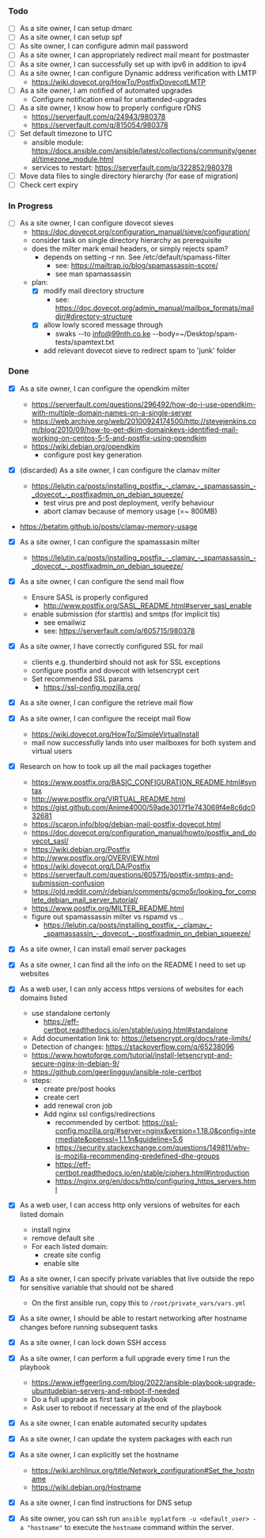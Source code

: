 ### Todo

- [ ] As a site owner, I can setup dmarc
- [ ] As a site owner, I can setup spf
- [ ] As site owner, I can configure admin mail password
- [ ] As a site owner, I can appropriately redirect mail meant for postmaster
- [ ] As a site owner, I can successfully set up with ipv6 in addition
  to ipv4
- [ ] As a site owner, I can configure Dynamic address verification with LMTP
    - https://wiki.dovecot.org/HowTo/PostfixDovecotLMTP
- [ ] As a site owner, I am notified of automated upgrades
  - Configure notification email for unattended-upgrades
- [ ] As a site owner, I know how to properly configure rDNS
  - https://serverfault.com/q/24943/980378
  - https://serverfault.com/q/815054/980378
- [ ] Set default timezone to UTC
  - ansible module: https://docs.ansible.com/ansible/latest/collections/community/general/timezone_module.html
  - services to restart: https://serverfault.com/q/322852/980378
- [ ] Move data files to single directory hierarchy (for ease of migration)
- [ ] Check cert expiry

### In Progress

- [ ] As a site owner, I can configure dovecot sieves
  - https://doc.dovecot.org/configuration_manual/sieve/configuration/
   - consider task on single directory hierarchy as prerequisite
   - does the milter mark email headers, or simply rejects spam?
     - depends on setting -r nn. See /etc/default/spamass-filter
       - see: https://mailtrap.io/blog/spamassassin-score/
       - see man spamassassin
   - plan:
     - [x] modify mail directory structure
       - see: https://doc.dovecot.org/admin_manual/mailbox_formats/maildir/#directory-structure
     - [x] allow lowly scored message through
	   - swaks --to info@99nth.co.ke --body=~/Desktop/spam-tests/spamtext.txt
     - add relevant dovecot sieve to redirect spam to 'junk' folder
       

### Done

- [x] As a site owner, I can configure the opendkim milter
  - https://serverfault.com/questions/296492/how-do-i-use-opendkim-with-multiple-domain-names-on-a-single-server
  - https://web.archive.org/web/20100924174500/http://stevejenkins.com/blog/2010/09/how-to-get-dkim-domainkeys-identified-mail-working-on-centos-5-5-and-postfix-using-opendkim
  - https://wiki.debian.org/opendkim
	- configure post key generation

- [x] (discarded) As a site owner, I can configure the clamav milter
  - https://lelutin.ca/posts/installing_postfix_-_clamav_-_spamassassin_-_dovecot_-_postfixadmin_on_debian_squeeze/
    - test virus pre and post deployment, verify behaviour
	- abort clamav because of memory usage (=~ 800MB)
- https://betatim.github.io/posts/clamav-memory-usage

- [x] As a site owner, I can configure the spamassasin milter
  - https://lelutin.ca/posts/installing_postfix_-_clamav_-_spamassassin_-_dovecot_-_postfixadmin_on_debian_squeeze/

- [x] As a site owner, I can configure the send mail flow
  - Ensure SASL is properly configured
    - http://www.postfix.org/SASL_README.html#server_sasl_enable
  - enable submission (for starttls) and smtps (for implicit tls)
	- see emailwiz
    - see: https://serverfault.com/q/605715/980378

- [x] As a site owner, I have correctly configured SSL for mail
    - clients e.g. thunderbird should not ask for SSL exceptions
	- configure postfix and dovecot with letsencrypt cert
    - Set recommended SSL params
	  - https://ssl-config.mozilla.org/
- [x] As a site owner, I can configure the retrieve mail flow
- [x] As a site owner, I can configure the receipt mail flow
  - https://wiki.dovecot.org/HowTo/SimpleVirtualInstall
  - mail now successfully lands into user mailboxes for both system and virtual users
- [x] Research on how to took up all the mail packages together
  - https://www.postfix.org/BASIC_CONFIGURATION_README.html#syntax
  - http://www.postfix.org/VIRTUAL_README.html
  - https://gist.github.com/Anime4000/59ade3017f1e743069f4e8c6dc032681
  - https://scaron.info/blog/debian-mail-postfix-dovecot.html
  - https://doc.dovecot.org/configuration_manual/howto/postfix_and_dovecot_sasl/
  - https://wiki.debian.org/Postfix
  - http://www.postfix.org/OVERVIEW.html
  - https://wiki.dovecot.org/LDA/Postfix
  - https://serverfault.com/questions/605715/postfix-smtps-and-submission-confusion
  - https://old.reddit.com/r/debian/comments/gcmo5r/looking_for_complete_debian_mail_server_tutorial/
  - https://www.postfix.org/MILTER_README.html
  - figure out spamassassin milter vs rspamd vs ..
    - https://lelutin.ca/posts/installing_postfix_-_clamav_-_spamassassin_-_dovecot_-_postfixadmin_on_debian_squeeze/
- [x] As a site owner, I can install email server packages
- [x] As a site owner, I can find all the info on the README I need to set up websites
- [x] As a web user, I can only access https versions of websites for
  each domains listed
  - use standalone certonly
	- https://eff-certbot.readthedocs.io/en/stable/using.html#standalone
  - Add documentation link to: https://letsencrypt.org/docs/rate-limits/
  - Detection of changes: https://stackoverflow.com/q/65238096
  - https://www.howtoforge.com/tutorial/install-letsencrypt-and-secure-nginx-in-debian-9/
  - https://github.com/geerlingguy/ansible-role-certbot
  - steps:
    - create pre/post hooks
	- create cert
    - add renewal cron job
	- Add nginx ssl configs/redirections
      - recommended by certbot: https://ssl-config.mozilla.org/#server=nginx&version=1.18.0&config=intermediate&openssl=1.1.1n&guideline=5.6
	  - https://security.stackexchange.com/questions/149811/why-is-mozilla-recommending-predefined-dhe-groups
	  - https://eff-certbot.readthedocs.io/en/stable/ciphers.html#introduction
	  - https://nginx.org/en/docs/http/configuring_https_servers.html
- [x] As a web user, I can access http only versions of websites
  for each listed domain
  - install nginx
  - remove default site
  - For each listed domain:
    - create site config
	- enable site
- [x] As a site owner, I can specify private variables that live outside the repo
  for sensitive variable that should not be shared
  - On the first ansible run, copy this to `/root/private_vars/vars.yml`
- [x] As a site owner, I should be able to restart networking after
  hostname changes before running subsequent tasks
- [x] As a site owner, I can lock down SSH access
- [x] As a site owner, I can perform a full upgrade every time I run
  the playbook
  - https://www.jeffgeerling.com/blog/2022/ansible-playbook-upgrade-ubuntudebian-servers-and-reboot-if-needed
  - Do a full upgrade as first task in playbook
  - Ask user to reboot if necessary at the end of the playbook
- [x] As a site owner, I can enable automated security updates
- [x] As a site owner, I can update the system packages with each run
- [x] As a site owner, I can explicitly set the hostname
  - https://wiki.archlinux.org/title/Network_configuration#Set_the_hostname
  - https://wiki.debian.org/Hostname
- [x] As a site owner, I can find instructions for DNS setup
- [x] As site owner, you can ssh run
  `ansible myplatform -u <default_user> -a "hostname"`
  to execute the `hostname` command within the server.
